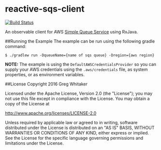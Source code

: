 reactive-sqs-client
===

[![Build Status](https://travis-ci.org/gregwhitaker/reactive-sqs-client.svg?branch=master)](https://travis-ci.org/gregwhitaker/reactive-sqs-client)

An observable client for AWS [Simple Queue Service](https://aws.amazon.com/sqs/) using RxJava.

##Running the Example
The example can be run using the following gradle command:

```
$ ./gradlew run -DqueueName={name of sqs queue} -Dregion={aws region}
```

**NOTE:** The example is using the `DefaultAWSCredentialsProvider` so you can supply your AWS credentials using the `.aws/credentials` file, as system properties, or as environment variables.

##License
Copyright 2016 Greg Whitaker

Licensed under the Apache License, Version 2.0 (the "License"); you may not use this file except in compliance with the License. You may obtain a copy of the License at

http://www.apache.org/licenses/LICENSE-2.0

Unless required by applicable law or agreed to in writing, software distributed under the License is distributed on an "AS IS" BASIS, WITHOUT WARRANTIES OR CONDITIONS OF ANY KIND, either express or implied. See the License for the specific language governing permissions and limitations under the License.
